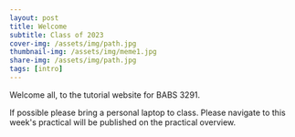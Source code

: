 ```yaml
---
layout: post
title: Welcome
subtitle: Class of 2023
cover-img: /assets/img/path.jpg
thumbnail-img: /assets/img/meme1.jpg
share-img: /assets/img/path.jpg
tags: [intro]
---
```


Welcome all, to the tutorial website for BABS 3291.

If possible please bring a personal laptop to class. Please navigate to this week's practical will be published on the practical overview.








